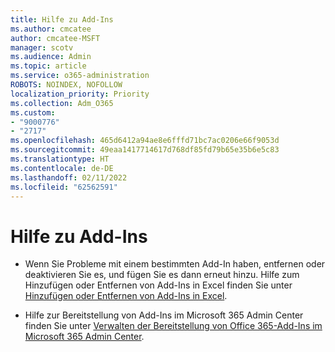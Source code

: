 ```yaml
---
title: Hilfe zu Add-Ins
ms.author: cmcatee
author: cmcatee-MSFT
manager: scotv
ms.audience: Admin
ms.topic: article
ms.service: o365-administration
ROBOTS: NOINDEX, NOFOLLOW
localization_priority: Priority
ms.collection: Adm_O365
ms.custom:
- "9000776"
- "2717"
ms.openlocfilehash: 465d6412a94ae8e6fffd71bc7ac0206e66f9053d
ms.sourcegitcommit: 49eaa1417714617d768df85fd79b65e35b6e5c83
ms.translationtype: HT
ms.contentlocale: de-DE
ms.lasthandoff: 02/11/2022
ms.locfileid: "62562591"
---
```

# <a name="add-in-help"></a>Hilfe zu Add-Ins

- Wenn Sie Probleme mit einem bestimmten Add-In haben, entfernen oder deaktivieren Sie es, und fügen Sie es dann erneut hinzu. Hilfe zum Hinzufügen oder Entfernen von Add-Ins in Excel finden Sie unter [Hinzufügen oder Entfernen von Add-Ins in Excel](https://support.office.com/client/0af570c4-5cf3-4fa9-9b88-403625a0b460).

- Hilfe zur Bereitstellung von Add-Ins im Microsoft 365 Admin Center finden Sie unter [Verwalten der Bereitstellung von Office 365-Add-Ins im Microsoft 365 Admin Center](https://docs.microsoft.com/microsoft-365/admin/manage/manage-deployment-of-add-ins).
